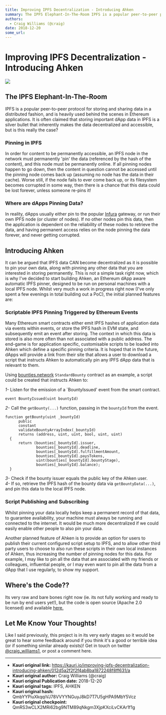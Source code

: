 ```yaml
---
title: Improving IPFS Decentralization - Introducing Ahken
summary: The IPFS Elephant-In-The-Room IPFS is a popular peer-to-peer protocol for storing and sharing data in a distributed fashion, and is heavily used behind the scenes in Ethereum applications. It is often claimed that storing important dApp data in IPFS is a silver bullet that inherently makes the data decentralized and accessible, but is this really the case? Pinning in IPFS In order for content to be permanently accessible, an IPFS node in the network must permanently pin the data (referenced by t
authors:
  - Craig Williams (@craig)
date: 2018-12-20
some_url: 
---
```


# Improving IPFS Decentralization - Introducing Ahken

![](https://ipfs.infura.io/ipfs/QmaQz2W93AqWXT4qYKAPn1aGJkC1KrtaUTscfZJcqMNbfV)


## The IPFS Elephant-In-The-Room
IPFS is a popular peer-to-peer protocol for storing and sharing data in a distributed fashion, and is heavily used behind the scenes in Ethereum applications.  It is often claimed that storing important dApp data in IPFS is a silver bullet that inherently makes the data decentralized and accessible, but is this really the case? 

### Pinning in IPFS
In order for content to be permanently accessible, an IPFS node in the network must permanently 'pin' the data (referenced by the hash of the content), and this node must be permanently online.  If all pinning nodes happen to go down, then the content in question cannot be accessed until the pinning node comes back up (assuming no node has the data in their cache).  Worse still, if the node fails to ever come back up, or its filesystem becomes corrupted in some way, then there is a chance that this data could be lost forever, unless someone re-pins it!

### Where are dApps Pinning Data?
In reality, dApps usually either pin to the popular [Infura](https://infura.io/) gateway, or run their own IPFS node (or cluster of nodes).  If no other nodes pin this data, then the application is dependent on the reliability of these nodes to retrieve the data, and having permanent access relies on the node pinning the data forever, and never getting corrupted.

## Introducing Ahken
It can be argued that IPFS data CAN become decentralized as it is possible to pin your own data, along with pinning any other data that you are interested in storing permanently.  This is not a simple task right now, which is why I've decided to start building Ahken, an Ethereum dApp aware automatic IPFS pinner, designed to be run on personal machines with a local IPFS node.  Whilst very much a work in progress right now (I've only spent a few evenings in total building out a PoC), the initial planned features are:

### Scriptable IPFS Pinning Triggered by Ethereum Events
Many Ethereum smart contracts either emit IPFS hashes of application data via events within events, or store the IPFS hash in EVM state, and subsequently emit an event after storing.  The context in which this data is stored is also more often than not associated with a public address.  The end-game is for application specific, customisable scripts to be loaded into Ahken which define a specific pinning criteria.  It is hoped that in the future, dApps will provide a link from their site that allows a user to download a script that instructs Ahken to automatically pin any IPFS dApp data that is relevant to them.

Using [bounties.network](https://bounties.network/) `StandardBounty` contract as an example, a script could be created that instructs Ahken to:

*1-* Listen for the emission of a `BountyIssued' event from the smart contract.
```
event BountyIssued(uint bountyId)
```

*2-* Call the `getBounty(...)` function, passing in the `bountyId` from the event.
```
function getBounty(uint _bountyId)
      public
      constant
      validateBountyArrayIndex(_bountyId)
      returns (address, uint, uint, bool, uint, uint)
  {
      return (bounties[_bountyId].issuer,
              bounties[_bountyId].deadline,
              bounties[_bountyId].fulfillmentAmount,
              bounties[_bountyId].paysTokens,
              uint(bounties[_bountyId].bountyStage),
              bounties[_bountyId].balance);
  }
```

*3-* Check if the bounty issuer equals the public key of the Ahken user.<br>
*4-* If so, retrieve the IPFS hash of the bounty data via `getBountyData(...)`, and pin this data to the local IPFS node.

### Script Publishing and Subscribing
Whilst pinning your data locally helps keep a permanent record of that data, to guarantee availability, your machine must always be running and connected to the internet.  It would be much more decentralized if we could easily enable other people to also pin your data.

Another planned feature of Ahken is to provide an option for users to publish their current configured script setup to IPFS, and to allow other third party users to choose to also run these scripts in their own local instances of Ahken, thus increasing the number of pinning nodes for this data.  For example, I may like to pin all the data that are associated with my friends or colleagues, influential people, or I may even want to pin all the data from a dApp that I use regularly, to show my support.

## Where's the Code??
Its very raw and bare bones right now (ie. its not fully working and ready to be run by end users yet!), but the code is open source (Apache 2.0 licensed) and available [here.](https://github.com/craigwilliams84/ahken)

## Let Me Know Your Thoughts!
Like I said previously, this project is in its very early stages so it would be great to hear some feedback around if you think it's a good or terrible idea (or if something similar already exists)!  Get in touch on twitter [@craig_williams1](https://twitter.com/craig_williams1), or post a comment here.



---

- **Kauri original link:** https://kauri.io/improving-ipfs-decentralization-introducing-ahken/012d5a2f2f2f4ab8ba1872248f8ff631/a
- **Kauri original author:** Craig Williams (@craig)
- **Kauri original Publication date:** 2018-12-20
- **Kauri original tags:** IPFS, AHKEN
- **Kauri original hash:** QmbYYPiuXkqqiVJ78VVYYNGuyJ8kD7T7U5gHPA9MbY5Vcz
- **Kauri original checkpoint:** QmRS3wCLX2MRi62bg9NTM89qNkgm3XjpKXciLvCKAr1f1g



